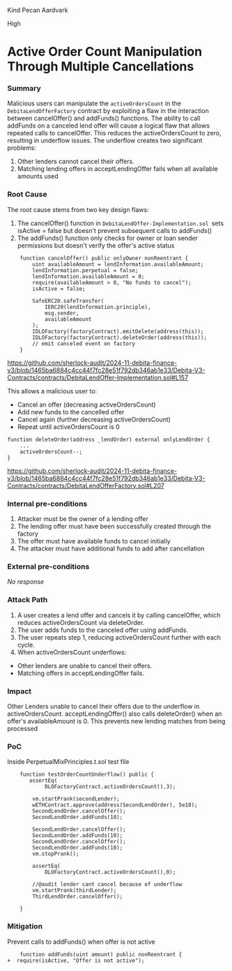 Kind Pecan Aardvark

High

# Active Order Count Manipulation Through Multiple Cancellations

### Summary

Malicious users can manipulate the `activeOrdersCount` in the `DebitaLendOfferFactory` contract by exploiting a flaw in the interaction between cancelOffer() and addFunds() functions. The ability to call addFunds on a canceled lend offer will cause a logical flaw that allows repeated calls to cancelOffer. This reduces the activeOrdersCount to zero, resulting in underflow issues. The underflow creates two significant problems:
1. Other lenders cannot cancel their offers.
2. Matching lending offers in acceptLendingOffer fails when all available amounts used


### Root Cause

The root cause stems from two key design flaws:
1. The cancelOffer() function in `DebitaLendOffer-Implementation.sol `sets isActive = false but doesn't prevent subsequent calls to addFunds()
2. The addFunds() function only checks for owner or loan sender permissions but doesn't verify the offer's active status

```solidity
    function cancelOffer() public onlyOwner nonReentrant {
        uint availableAmount = lendInformation.availableAmount;
        lendInformation.perpetual = false;
        lendInformation.availableAmount = 0;
        require(availableAmount > 0, "No funds to cancel");
        isActive = false;

        SafeERC20.safeTransfer(
            IERC20(lendInformation.principle),
            msg.sender,
            availableAmount
        );
        IDLOFactory(factoryContract).emitDelete(address(this));
        IDLOFactory(factoryContract).deleteOrder(address(this));
        // emit canceled event on factory
    }
```

https://github.com/sherlock-audit/2024-11-debita-finance-v3/blob/1465ba6884c4cc44f7fc28e51f792db346ab1e33/Debita-V3-Contracts/contracts/DebitaLendOffer-Implementation.sol#L157

This allows a malicious user to:
- Cancel an offer (decreasing activeOrdersCount)
 - Add new funds to the cancelled offer
- Cancel again (further decreasing activeOrdersCount)
- Repeat until activeOrdersCount is 0


```solidity
function deleteOrder(address _lendOrder) external onlyLendOrder {
    ...
    activeOrdersCount--;
}
```
https://github.com/sherlock-audit/2024-11-debita-finance-v3/blob/1465ba6884c4cc44f7fc28e51f792db346ab1e33/Debita-V3-Contracts/contracts/DebitaLendOfferFactory.sol#L207

### Internal pre-conditions

1. Attacker must be the owner of a lending offer
2. The lending offer must have been successfully created through the factory
3. The offer must have available funds to cancel initially
4. The attacker must have additional funds to add after cancellation

### External pre-conditions

_No response_

### Attack Path

1. A user creates a lend offer and cancels it by calling cancelOffer, which reduces activeOrdersCount via deleteOrder.
2. The user adds funds to the canceled offer using addFunds.
3. The user repeats step 1, reducing activeOrdersCount further with each cycle.
4. When activeOrdersCount underflows:
- Other lenders are unable to cancel their offers.
- Matching offers in acceptLendingOffer fails.

### Impact

Other Lenders unable to cancel their offers due to the underflow in activeOrdersCount.
acceptLendingOffer() also calls deleteOrder() when an offer's availableAmount is 0. This prevents new lending matches from being processed

### PoC

Inside PerpetualMixPrinciples.t.sol test file

```solidity
    function testOrderCountUnderflow() public {
       assertEq(
            DLOFactoryContract.activeOrdersCount(),3);
            
        vm.startPrank(secondLender);
        wETHContract.approve(address(SecondLendOrder), 5e18);
        SecondLendOrder.cancelOffer();
        SecondLendOrder.addFunds(10);

        SecondLendOrder.cancelOffer();
        SecondLendOrder.addFunds(10);
        SecondLendOrder.cancelOffer();
        SecondLendOrder.addFunds(10);
        vm.stopPrank();

        assertEq(
            DLOFactoryContract.activeOrdersCount(),0);

        //@audit lender cant cancel because of underflow
        vm.startPrank(thirdLender);
        ThirdLendOrder.cancelOffer();

    }
```

### Mitigation

Prevent calls to addFunds() when offer is not active

```solidity
    function addFunds(uint amount) public nonReentrant {
+  require(isActive, "Offer is not active");

```